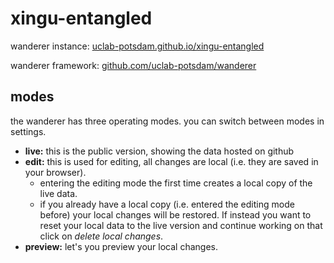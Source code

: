 # xingu-entangled

wanderer instance: [uclab-potsdam.github.io/xingu-entangled](https://uclab-potsdam.github.io/xingu-entangled/)

wanderer framework: [github.com/uclab-potsdam/wanderer](https://github.com/uclab-potsdam/wanderer)

## modes
the wanderer has three operating modes. you can switch between modes in settings.

- **live:** this is the public version, showing the data hosted on github
- **edit:** this is used for editing, all changes are local (i.e. they are saved in your browser).
  - entering the editing mode the first time creates a local copy of the live data.
  - if you already have a local copy (i.e. entered the editing mode before) your local changes will be restored. If instead you want to reset your local data to the live version and continue working on that click on _delete local changes_.
- **preview:** let's you preview your local changes.
